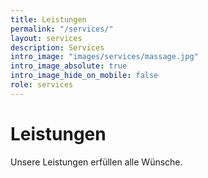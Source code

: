 ```yaml
---
title: Leistungen
permalink: "/services/"
layout: services
description: Services
intro_image: "images/services/massage.jpg"
intro_image_absolute: true
intro_image_hide_on_mobile: false
role: services
---
```


# Leistungen

Unsere Leistungen erfüllen alle Wünsche.
